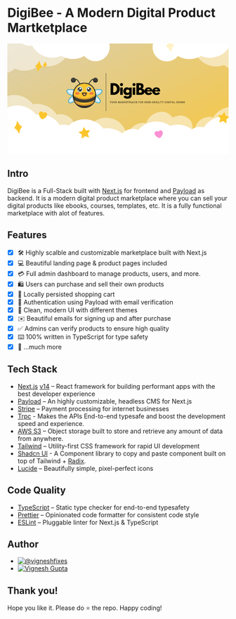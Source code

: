 # DigiBee - A Modern Digital Product Martketplace

![banner - DigiBee](./public/thumbnail.png)

## Intro

DigiBee is a Full-Stack built with [Next.js](https://nextjs.org/) for frontend and [Payload](https://payloadcms.com/) as backend. It is a modern digital product marketplace where you can sell your digital products like ebooks, courses, templates, etc. It is a fully functional marketplace with alot of features. 

## Features
 - [x] 🛠️ Highly scalble and customizable marketplace built with Next.js
 - [x] 💻 Beautiful landing page & product pages included
 - [x] 💳 Full admin dashboard to manage products, users, and more.
 - [x] 🛍️ Users can purchase and sell their own products
 - [x] 🛒 Locally persisted shopping cart
 - [x] 🔑 Authentication using Payload with email verification
 - [x] 🌟 Clean, modern UI with different themes
 - [x] ✉️ Beautiful emails for signing up and after purchase
 - [x] ✅ Admins can verify products to ensure high quality
 - [x] ⌨️ 100% written in TypeScript for type safety
 - [x] 🎁 ...much more

## Tech Stack

- [Next.js](https://nextjs.org/) [v14](https://nextjs.org/blog/next-14) – React framework for building performant apps with the best developer experience
- [Payload](https://payloadcms.com/) – An highly customizable, headless CMS for Next.js
- [Stripe](https://stripe.com/) – Payment processing for internet businesses
- [Trpc](https://trpc.io/) - Makes the APIs End-to-end typesafe and boost the development speed and experience.
- [AWS S3](https://aws.amazon.com/s3/) – Object storage built to store and retrieve any amount of data from anywhere.
- [Tailwind](https://tailwindcss.com/) – Utility-first CSS framework for rapid UI development
- [Shadcn UI](https://ui.shadcn.com/) - A Component library to copy and paste component built on top of Tailwind + [Radix](https://www.radix-ui.com/).
- [Lucide](https://lucide.dev/) – Beautifully simple, pixel-perfect icons

## Code Quality

- [TypeScript](https://www.typescriptlang.org/) – Static type checker for end-to-end typesafety
- [Prettier](https://prettier.io/) – Opinionated code formatter for consistent code style
- [ESLint](https://eslint.org/) – Pluggable linter for Next.js & TypeScript

## Author

 - [![@vigneshfixes](https://img.shields.io/badge/vigneshfixes-000000?style=for-the-badge&logo=x&logoColor=white)](https://twitter.com/intent/follow?screen_name=vigneshfixes)
 - [![Vignesh Gupta](https://img.shields.io/badge/Website-000000?style=for-the-badge&logo=About.me&logoColor=white)](https://vigneshgupta.vercel.app/) 



## Thank you! 

Hope you like it. Please do ⭐ the repo. Happy coding!
